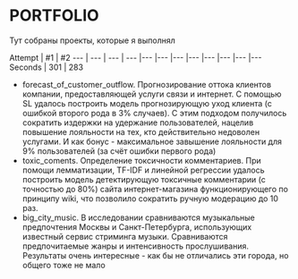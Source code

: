 # PORTFOLIO

Тут собраны проекты, которые я выполнял

Attempt | #1 | #2
--- | --- | --- | --- |--- |--- |--- |--- |--- |--- |--- |---
Seconds | 301 | 283

* forecast_of_customer_outflow. Прогнозирование оттока клиентов компании, предоставляющей услуги связи и интернет. С помощью SL удалось построить модель прогнозирующую уход клиента (с ошибкой второго рода в 3% случаев). С этим подходом получилось сократить издержки на удержание пользователей, нацелив повышение лояльности на тех, кто действительно недоволен услугами. И как бонус - максимальное завышение лояльности для 9% пользователей (за счёт ошибки первого рода)
* toxic_coments. Определение токсичности комментариев. При помощи лемматизации, TF-IDF и линейной регрессии удалось построить модель детектирующую токсичные комментарии (с точностью до 80%) сайта интернет-магазина функционирующего по принципу wiki, что позволило сократить ручную модерацию до 10 раз.
* big_city_music. В исследовании сравниваются музыкальные предпочтения Москвы и Санкт-Петербурга, использующих известный сервис стриминга музыки. Сравниваются предпочитаемые жанры и интенсивность прослушивания. Результаты очень интересные - как бы не отличались эти города, но общего тоже не мало
